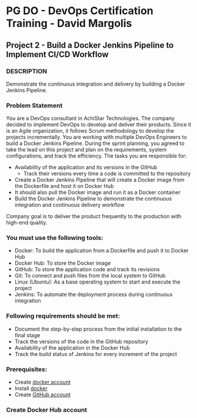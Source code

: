 # PG DO - DevOps Certification Training - David Margolis

## Project 2 - Build a Docker Jenkins Pipeline to Implement CI/CD Workflow

### DESCRIPTION

Demonstrate the continuous integration and delivery by building a Docker Jenkins Pipeline.

### Problem Statement

You are a DevOps consultant in AchiStar Technologies. The company decided to implement DevOps to develop and deliver their products. Since it is an Agile organization, it follows Scrum methodology to develop the projects incrementally. You are working with multiple DevOps Engineers to build a Docker Jenkins Pipeline. During the sprint planning, you agreed to take the lead on this project and plan on the requirements, system configurations, and track the efficiency. The tasks you are responsible for:

- Availability of the application and its versions in the GitHub
  - Track their versions every time a code is committed to the repository
- Create a Docker Jenkins Pipeline that will create a Docker image from the Dockerfile and host it on Docker Hub
- It should also pull the Docker image and run it as a Docker container
- Build the Docker Jenkins Pipeline to demonstrate the continuous integration and continuous delivery workflow

Company goal is to deliver the product frequently to the production with high-end quality.

### You must use the following tools:

- Docker: To build the application from a Dockerfile and push it to Docker Hub
- Docker Hub: To store the Docker image
- GitHub: To store the application code and track its revisions
- Git: To connect and push files from the local system to GitHub
- Linux (Ubuntu): As a base operating system to start and execute the project
- Jenkins: To automate the deployment process during continuous integration

### Following requirements should be met:

- Document the step-by-step process from the initial installation to the final stage
- Track the versions of the code in the GitHub repository
- Availability of the application in the Docker Hub
- Track the build status of Jenkins for every increment of the project

### Prerequisites:

- Create [docker account](https://hub.docker.com/)
- Install [docker](https://docs.docker.com/desktop/windows/install/)
- Create [GitHub account](https://github.com/login)

### Create Docker Hub account


